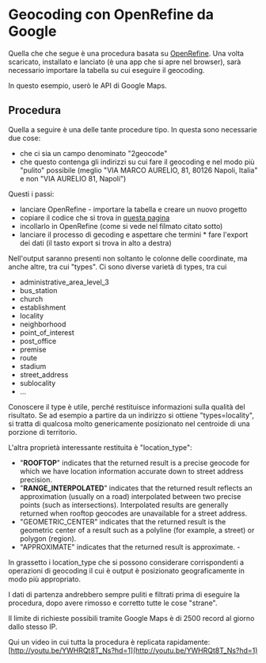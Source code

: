 # Geocoding con OpenRefine da Google
Quella che che segue è una procedura basata su [OpenRefine](http://www.google.com/url?q=http%3A%2F%2Fopenrefine.org%2F&sa=D&sntz=1&usg=AFQjCNHZewmD-BM9R_3HvfK6nSRxWbfKFg). Una volta scaricato, installato e lanciato (è una app che si apre nel browser), sarà necessario importare la tabella su cui eseguire il geocoding.

In questo esempio, userò le API di Google Maps.

## Procedura
Quella a seguire è una delle tante procedure tipo. In questa sono necessarie due cose:
* che ci sia un campo denominato "2geocode"
* che questo contenga gli indirizzi su cui fare il geocoding e nel modo più "pulito" possibile (meglio "VIA MARCO AURELIO, 81, 80126 Napoli, Italia" e non "VIA AURELIO 81,  Napoli")

Questi i passi:

* lanciare OpenRefine - importare la tabella e creare un nuovo progetto 
* copiare il codice che si trova in [questa pagina](https://www.google.com/url?q=https%3A%2F%2Fgithub.com%2Faborruso%2Fgeocode_openrefine%2Fblob%2Fmaster%2FGoogle%2Fopen_refine.json&sa=D&sntz=1&usg=AFQjCNESnPqhch2t9ANWwkb7viiJRSx3wQ) 
* incollarlo in OpenRefine (come si vede nel filmato citato sotto) 
* lanciare il processo di gecoding e aspettare che termini * fare l'export dei dati (il tasto export si trova in alto a destra)

Nell'output saranno presenti non soltanto le colonne delle coordinate, ma anche altre, tra cui "types". Ci sono diverse varietà di types, tra cui

* administrative_area_level_3 
* bus_station 
* church 
* establishment 
* locality 
* neighborhood 
* point_of_interest 
* post_office 
* premise 
* route 
* stadium 
* street_address 
* sublocality 
* ...

Conoscere il type è utile, perché restituisce informazioni sulla qualità del risultato. Se ad esempio a partire da un indirizzo si ottiene "types=locality", si tratta di qualcosa molto genericamente posizionato nel centroide di una porzione di territorio.

L'altra proprietà interessante restituita è "location_type":

* "**ROOFTOP**" indicates that the returned result is a precise geocode for which we have location information accurate down to street address precision. 
* "**RANGE_INTERPOLATED**" indicates that the returned result reflects an approximation (usually on a road) interpolated between two precise points (such as intersections). Interpolated results are generally returned when rooftop geocodes are unavailable for a street address. 
* "GEOMETRIC_CENTER" indicates that the returned result is the geometric center of a result such as a polyline (for example, a street) or polygon (region). 
* "APPROXIMATE" indicates that the returned result is approximate. -

In grassetto i location_type che si possono considerare corrispondenti a operazioni di geocoding il cui è output è posizionato geograficamente in modo più appropriato.

I dati di partenza andrebbero sempre puliti e filtrati prima di eseguire la procedura, dopo avere rimosso e corretto tutte le cose "strane".

Il limite di richieste possibili tramite Google Maps è di 2500 record al giorno dallo stesso IP. 

Qui un video in cui tutta la procedura è replicata rapidamente: [http://youtu.be/YWHRQt8T_Ns?hd=1](http://youtu.be/YWHRQt8T_Ns?hd=1)
